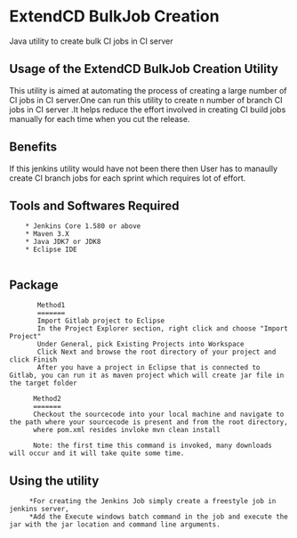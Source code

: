 # ExtendCD BulkJob Creation #

Java utility to create bulk CI jobs in CI server 

## Usage of the ExtendCD BulkJob Creation Utility ##

This utility is aimed at automating the process of creating a large number of CI jobs in CI server.One can run this utility to 
create n number of branch CI jobs in CI server .It helps reduce the effort involved in creating CI build jobs manually for each 
time when you cut the release.

## Benefits ##

If this jenkins utility would have not been there then User has to manaully create CI branch jobs for each sprint which requires lot
of effort.

## Tools and Softwares Required ##

```
    * Jenkins Core 1.580 or above
	* Maven 3.X
    * Java JDK7 or JDK8
	* Eclipse IDE
	
```

## Package ##

```    
       Method1
	   =======
	   Import Gitlab project to Eclipse
       In the Project Explorer section, right click and choose "Import Project"
	   Under General, pick Existing Projects into Workspace
	   Click Next and browse the root directory of your project and click Finish
	   After you have a project in Eclipse that is connected to Gitlab, you can run it as maven project which will create jar file in the target folder
     
	  Method2
	  =======
	  Checkout the sourcecode into your local machine and navigate to the path where your sourcecode is present and from the root directory,
	  where pom.xml resides invloke mvn clean install 
	 
	  Note: the first time this command is invoked, many downloads will occur and it will take quite some time.
```

## Using the utility ##

```
     *For creating the Jenkins Job simply create a freestyle job in jenkins server, 
	 *Add the Execute windows batch command in the job and execute the jar with the jar location and command line arguments.
```
